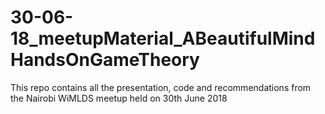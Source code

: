 # 30-06-18_meetupMaterial_ABeautifulMindHandsOnGameTheory
This repo contains all the presentation, code and recommendations from the Nairobi WiMLDS meetup held on 30th June 2018
